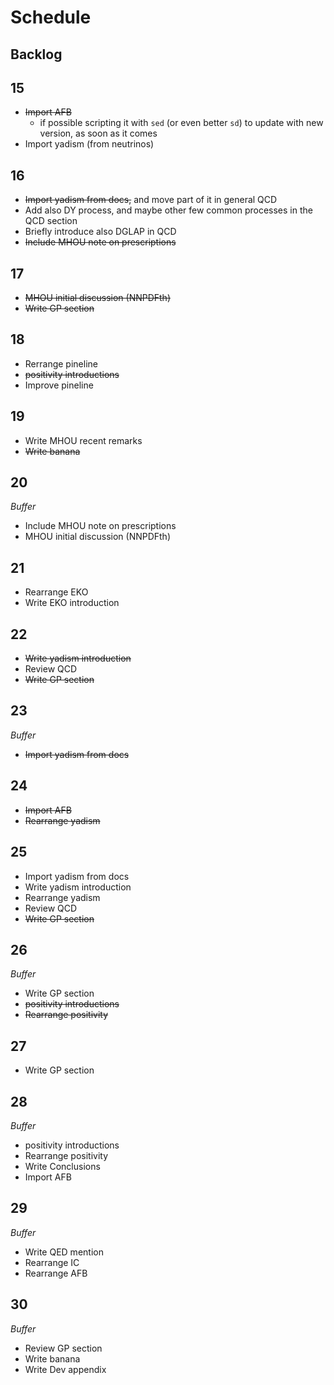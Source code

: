# Schedule

## Backlog

## 15

- ~~Import AFB~~
  - if possible scripting it with `sed` (or even better `sd`) to update with new
    version, as soon as it comes
- Import yadism (from neutrinos)

## 16

- ~~Import yadism from docs,~~ and move part of it in general QCD
- Add also DY process, and maybe other few common processes in the QCD section
- Briefly introduce also DGLAP in QCD
- ~~Include MHOU note on prescriptions~~

## 17

- ~~MHOU initial discussion (NNPDFth)~~
- ~~Write GP section~~

## 18

- Rerrange pineline
- ~~positivity introductions~~
- Improve pineline

## 19

- Write MHOU recent remarks
- ~~Write banana~~

## 20

_Buffer_

- Include MHOU note on prescriptions
- MHOU initial discussion (NNPDFth)

## 21

- Rearrange EKO
- Write EKO introduction

## 22

- ~~Write yadism introduction~~
- Review QCD
- ~~Write GP section~~

## 23

_Buffer_

- ~~Import yadism from docs~~

## 24

- ~~Import AFB~~
- ~~Rearrange yadism~~

## 25

- Import yadism from docs
- Write yadism introduction
- Rearrange yadism
- Review QCD
- ~~Write GP section~~

## 26

_Buffer_

- Write GP section
- ~~positivity introductions~~
- ~~Rearrange positivity~~

## 27

- Write GP section

## 28

_Buffer_

- positivity introductions
- Rearrange positivity
- Write Conclusions
- Import AFB

## 29

_Buffer_

- Write QED mention
- Rearrange IC
- Rearrange AFB

## 30

_Buffer_

- Review GP section
- Write banana
- Write Dev appendix
